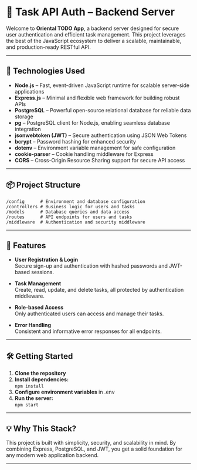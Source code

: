 # 📝 Task API Auth – Backend Server

Welcome to **Oriental TODO App**, a backend server designed for secure user authentication and efficient task management. This project leverages the best of the JavaScript ecosystem to deliver a scalable, maintainable, and production-ready RESTful API.

---

## 🚀 Technologies Used

- **Node.js** – Fast, event-driven JavaScript runtime for scalable server-side applications  
- **Express.js** – Minimal and flexible web framework for building robust APIs  
- **PostgreSQL** – Powerful open-source relational database for reliable data storage  
- **pg** – PostgreSQL client for Node.js, enabling seamless database integration  
- **jsonwebtoken (JWT)** – Secure authentication using JSON Web Tokens  
- **bcrypt** – Password hashing for enhanced security  
- **dotenv** – Environment variable management for safe configuration  
- **cookie-parser** – Cookie handling middleware for Express  
- **CORS** – Cross-Origin Resource Sharing support for secure API access  

---

## 📦 Project Structure

```
/config      # Environment and database configuration
/controllers # Business logic for users and tasks
/models      # Database queries and data access
/routes      # API endpoints for users and tasks
/middleware  # Authentication and security middleware
```

---

## 🔐 Features

- **User Registration & Login**  
  Secure sign-up and authentication with hashed passwords and JWT-based sessions.

- **Task Management**  
  Create, read, update, and delete tasks, all protected by authentication middleware.

- **Role-based Access**  
  Only authenticated users can access and manage their tasks.

- **Error Handling**  
  Consistent and informative error responses for all endpoints.

---

## 🛠️ Getting Started

1. **Clone the repository**
2. **Install dependencies:**  
   `npm install`
3. **Configure environment variables** in .env
4. **Run the server:**  
   `npm start`

---

## 💡 Why This Stack?

This project is built with simplicity, security, and scalability in mind. By combining Express, PostgreSQL, and JWT, you get a solid foundation for any modern web application backend.

---